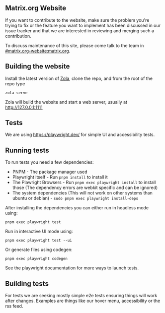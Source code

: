 ## Matrix.org Website

If you want to contribute to the website, make sure the problem you're trying to
fix or the feature you want to implement has been discussed in our issue tracker
and that we are interested in reviewing and merging such a contribution.

To discuss maintenance of this site, please come talk to the team in
[#matrix.org-website:matrix.org](https://matrix.to/#/#matrix.org-website:matrix.org).

## Building the website

Install the latest version of [Zola](https://www.getzola.org), clone the repo, and from the root of the
repo type

```
zola serve
```

Zola will build the website and start a web server, usually at
<http://127.0.0.1:1111>

## Tests

We are using <https://playwright.dev/> for simple UI and accessibility tests.

## Running tests

To run tests you need a few dependencies:

- PNPM - The package manager used
- Playwright itself - Run `pnpm install` to install it
- The Plawright Browsers - Run `pnpm exec playwright install` to install those (The dependency errors are webkit specific and can be ignored)
- The system dependencies (This will not work on other systems than ubuntu or debian) - `sudo pnpm exec playwright install-deps`

After installing the dependencies you can either run in headless mode using:

```
pnpm exec playwright test
```

Run in interactive UI mode using:

```
pnpm exec playwright test --ui
```

Or generate files using codegen:

```
pnpm exec playwright codegen
```

See the playwright documentation for more ways to launch tests.

## Building tests

For tests we are seeking mostly simple e2e tests ensuring things will work after changes.
Examples are things like our hover menu, accessibility or the rss feed.
